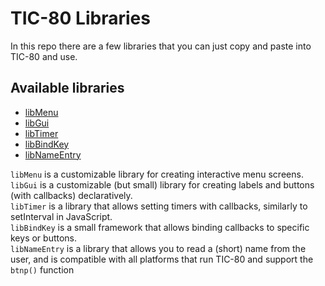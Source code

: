 # TIC-80 Libraries
In this repo there are a few libraries that you can just copy and paste into TIC-80 and use.  
## Available libraries
- [libMenu](./MenuSystem/README.md)
- [libGui](./GuiSystem/README.md)
- [libTimer](./TimerSystem/README.md)
- [libBindKey](./BindKeySystem/README.md)
- [libNameEntry](./NameEntry/README.md)

`libMenu` is a customizable library for creating interactive menu screens.  
`libGui` is a customizable (but small) library for creating labels and buttons (with callbacks) declaratively.  
`libTimer` is a library that allows setting timers with callbacks, similarly to setInterval in JavaScript.  
`libBindKey` is a small framework that allows binding callbacks to specific keys or buttons.  
`libNameEntry` is a library that allows you to read a (short) name from the user, and is compatible with all platforms that run TIC-80 and support the `btnp()` function
